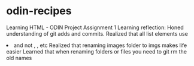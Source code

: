 # odin-recipes
Learning HTML - ODIN Project Assignment 1
Learning reflection:
Honed understanding of git adds and commits.
Realized that all list elements use <li> and not <l1>, <l2>, etc
Realized that renaming images folder to imgs makes life easier
Learned that when renaming folders or files you need to git rm the old names